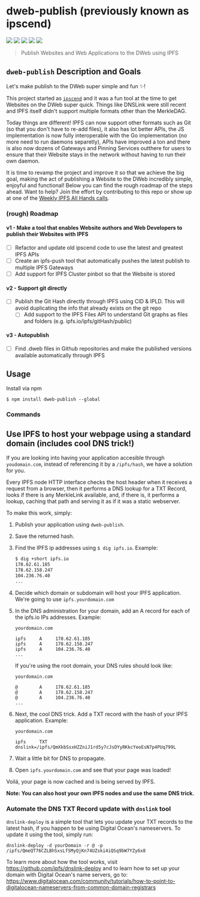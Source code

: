 dweb-publish (previously known as ipscend)
============

[![](https://img.shields.io/badge/made%20by-Protocol%20Labs-blue.svg?style=flat-square)](http://ipn.io)
[![](https://img.shields.io/badge/freenode-%23ipfs-blue.svg?style=flat-square)](http://webchat.freenode.net/?channels=%23ipfs)
![](https://img.shields.io/badge/coverage-%3F-yellow.svg?style=flat-square)
[![](https://david-dm.org/ipfs-shipyard/dweb-publish.svg?style=flat-square)](https://david-dm.org/ipfs-shipyard/dweb-publish)
[![](https://img.shields.io/badge/code%20style-standard-brightgreen.svg?style=flat-square)](https://github.com/feross/standard)

> Publish Websites and Web Applications to the DWeb using IPFS

## `dweb-publish` Description and Goals

Let's make publish to the DWeb super simple and fun ✨!

This project started as [`ipscend`](http://daviddias.me/blog/ipscend/) and it was a fun tool at the time to get Websites on the DWeb super quick. Things like DNSLink were still recent and IPFS itself didn't support multiple formats other than the MerkleDAG.

Today things are different! IPFS can now support other formats such as Git (so that you don't have to re-add files), it also has lot better APIs, the JS implementation is now fully interoperable with the Go implementation (no more need to run daemons separetly), APIs have improved a ton and there is also now dozens of Gateways and Pinning Services outthere for users to ensure that their Website stays in the network without having to run their own daemon.

It is time to revamp the project and improve it so that we achieve the big goal, making the act of publishing a Website to the DWeb incredibly simple, enjoyful and functional! Below you can find the rough roadmap of the steps ahead. Want to help? Join the effort by contributing to this repo or show up at one of the [Weekly IPFS All Hands calls](https://github.com/ipfs/pm/#weekly-all-hands).

### (rough) Roadmap

#### v1 - Make a tool that enables Website authors and Web Developers to publish their Websites with IPFS

- [ ] Refactor and update old ipscend code to use the latest and greatest IPFS APIs
- [ ] Create an ipfs-push tool that automatically pushes the latest publish to multiple IPFS Gateways
- [ ] Add support for IPFS Cluster pinbot so that the Website is stored

#### v2 - Support git directly

- [ ] Publish the Git Hash directly through IPFS using CID & IPLD. This will avoid duplicating the info that already exists on the git repo
  - [ ] Add support to the IPFS Files API to understand Git graphs as files and folders (e.g. ipfs.io/ipfs/gitHash/public)

#### v3 - Autopublish

- [ ] Find .dweb files in Github repositories and make the published versions available automatically through IPFS

## Usage

Install via npm

```
$ npm install dweb-publish --global
```

### Commands

## Use IPFS to host your webpage using a standard domain (includes cool DNS trick!)

If you are looking into having your application accesible through `youdomain.com`, instead of referencing it by a `/ipfs/hash`, we have a solution for you.

Every IPFS node HTTP interface checks the host header when it receives a request from a browser, then it performs a DNS lookup for a TXT Record, looks if there is any MerkleLink available, and, if there is, it performs a lookup, caching that path and serving it as if it was a static webserver.

To make this work, simply:

1. Publish your application using `dweb-publish`.
2. Save the returned hash.
3. Find the IPFS ip addresses using `$ dig ipfs.io`. Example: 
	
	```sh
	$ dig +short ipfs.io
	178.62.61.185
	178.62.158.247
	104.236.76.40
	...
	```
4. Decide which domain or subdomain will host your IPFS application. We're going to use `ipfs.yourdomain.com`
5. In the DNS administration for your domain, add an A record for each of the ipfs.io IPs addresses. Example:
	```
	yourdomain.com

	ipfs     A     178.62.61.185
	ipfs     A     178.62.158.247
	ipfs     A     104.236.76.40
	...
	```
	If you're using the root domain, your DNS rules should look like:
	```
	yourdomain.com

	@        A     178.62.61.185
	@        A     178.62.158.247
	@        A     104.236.76.40
	...
	```
6. Next, the cool DNS trick. Add a TXT record with the hash of your IPFS application.
	Example:
	```
	yourdomain.com

	ipfs     TXT     dnslink=/ipfs/QmXkbSsxHZZniJ1rd5y7cJsDYyRKkcYeoEsN7p4PUq799L
	```
7. Wait a little bit for DNS to propagate.
8. Open `ipfs.yourdomain.com` and see that your page was loaded!

Voilá, your page is now cached and is being served by IPFS.

**Note: You can also host your own IPFS nodes and use the same DNS trick.**

### Automate the DNS TXT Record update with `dnslink` tool

`dnslink-deploy` is a simple tool that lets you update your TXT records to the latest hash, if you happen to be using Digital Ocean's nameservers. To update it using the tool, simply run:

```
dnslink-deploy -d yourDomain -r @ -p /ipfs/QmeQT76CZLBhSxsLfSMyQjKn74UZski4iQSq9bW7YZy6x8
```

To learn more about how the tool works, visit https://github.com/ipfs/dnslink-deploy and to learn how to set up your domain with Digital Ocean's name servers, go to: https://www.digitalocean.com/community/tutorials/how-to-point-to-digitalocean-nameservers-from-common-domain-registrars
